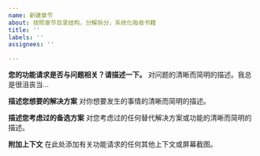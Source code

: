 ```yaml
---
name: 新建章节
about: 按照章节目录结构，分解拆分，系统化吸收书籍
title: ''
labels: ''
assignees: ''

---
```


**您的功能请求是否与问题相关？请描述一下。**
对问题的清晰而简明的描述。我总是很沮丧当…

**描述您想要的解决方案**
对你想要发生的事情的清晰而简明的描述。

**描述您考虑过的备选方案**
对您考虑过的任何替代解决方案或功能的清晰而简明的描述。

**附加上下文**
在此处添加有关功能请求的任何其他上下文或屏幕截图。

